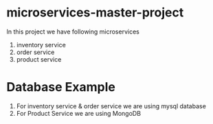 # microservices-master-project
In this project we have following microservices
1. inventory service
2. order service
3. product service

# Database Example
1. For inventory service & order service we are using mysql database
2. For Product Service we are using MongoDB

